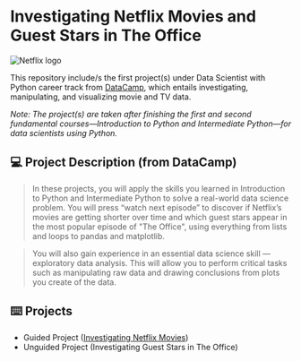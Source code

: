 # **Investigating Netflix Movies and Guest Stars in The Office**
![Netflix logo](https://upload.wikimedia.org/wikipedia/commons/thumb/6/69/Netflix_logo.svg/800px-Netflix_logo.svg.png?20220504140802)

This repository include/s the first project(s) under Data Scientist with Python career track from [DataCamp](https://www.datacamp.com/tracks/data-scientist-with-python), which entails investigating, manipulating, and visualizing movie and TV data.

*Note: The project(s) are taken after finishing the first and second fundamental courses—Introduction to Python and Intermediate Python—for data scientists using Python.*

## :computer: Project Description (from DataCamp)
> In these projects, you will apply the skills you learned in Introduction to Python and Intermediate Python to solve a real-world data science problem. You will press “watch next episode” to discover if Netflix’s movies are getting shorter over time and which guest stars appear in the most popular episode of "The Office", using everything from lists and loops to pandas and matplotlib.

> You will also gain experience in an essential data science skill — exploratory data analysis. This will allow you to perform critical tasks such as manipulating raw data and drawing conclusions from plots you create of the data.

## :keyboard: Projects
- Guided Project ([Investigating Netflix Movies](https://github.com/zwnq/Investigating-Netflix-Movies-and-Guest-Stars-in-The-Office/blob/main/Guided%20Project/notebook.ipynb))
- Unguided Project (Investigating Guest Stars in The Office)
